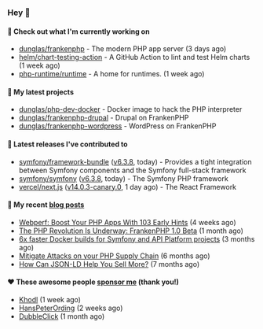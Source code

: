 ### Hey 👋

#### 👷 Check out what I'm currently working on

- [dunglas/frankenphp](https://github.com/dunglas/frankenphp) - The modern PHP app server (3 days ago)
- [helm/chart-testing-action](https://github.com/helm/chart-testing-action) - A GitHub Action to lint and test Helm charts (1 week ago)
- [php-runtime/runtime](https://github.com/php-runtime/runtime) - A home for runtimes.  (1 week ago)

#### 🌱 My latest projects

- [dunglas/php-dev-docker](https://github.com/dunglas/php-dev-docker) - Docker image to hack the PHP interpreter
- [dunglas/frankenphp-drupal](https://github.com/dunglas/frankenphp-drupal) - Drupal on FrankenPHP
- [dunglas/frankenphp-wordpress](https://github.com/dunglas/frankenphp-wordpress) - WordPress on FrankenPHP

#### 🔭 Latest releases I've contributed to

- [symfony/framework-bundle](https://github.com/symfony/framework-bundle) ([v6.3.8](https://github.com/symfony/framework-bundle/releases/tag/v6.3.8), today) - Provides a tight integration between Symfony components and the Symfony full-stack framework
- [symfony/symfony](https://github.com/symfony/symfony) ([v6.3.8](https://github.com/symfony/symfony/releases/tag/v6.3.8), today) - The Symfony PHP framework
- [vercel/next.js](https://github.com/vercel/next.js) ([v14.0.3-canary.0](https://github.com/vercel/next.js/releases/tag/v14.0.3-canary.0), 1 day ago) - The React Framework

#### 📜 My recent [blog posts](https://dunglas.fr)

- [Webperf: Boost Your PHP Apps With 103 Early Hints](https://dunglas.dev/2023/10/webperf-boost-your-php-apps-with-103-early-hints/) (4 weeks ago)
- [The PHP Revolution Is Underway: FrankenPHP 1.0 Beta](https://dunglas.dev/2023/09/the-php-revolution-is-underway-frankenphp-1-0-beta/) (1 month ago)
- [6x faster Docker builds for Symfony and API Platform projects](https://dunglas.dev/2023/08/6x-faster-docker-builds-for-symfony-and-api-platform-projects/) (3 months ago)
- [Mitigate Attacks on your PHP Supply Chain](https://dunglas.dev/2023/05/mitigate-attacks-on-your-php-supply-chain/) (6 months ago)
- [How Can JSON-LD Help You Sell More?](https://dunglas.dev/2023/04/how-can-json-ld-help-you-sell-more/) (7 months ago)

#### ❤️ These awesome people [sponsor me](https://github.com/sponsors/dunglas) (thank you!)

- [Khodl](https://github.com/Khodl) (1 week ago)
- [HansPeterOrding](https://github.com/HansPeterOrding) (2 weeks ago)
- [DubbleClick](https://github.com/DubbleClick) (1 month ago)
